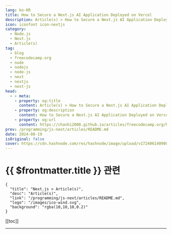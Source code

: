 ```yaml
---
lang: ko-KR
title: How to Secure a Next.js AI Application Deployed on Vercel
description: Article(s) > How to Secure a Next.js AI Application Deployed on Vercel
icon: iconfont icon-nextjs
category: 
  - Node.js
  - Next.js
  - Article(s)
tag: 
  - blog
  - freecodecamp.org
  - node
  - nodejs
  - node-js
  - next
  - nextjs
  - next-js
head:
  - - meta:
    - property: og:title
      content: Article(s) > How to Secure a Next.js AI Application Deployed on Vercel
    - property: og:description
      content: How to Secure a Next.js AI Application Deployed on Vercel
    - property: og:url
      content: https://chanhi2000.github.io/articles/freecodecamp.org/how-to-secure-a-nextjs-ai-application-deployed-on-vercel.html
prev: /programming/js-next/articles/README.md
date: 2024-08-19
isOriginal: false
cover: https://cdn.hashnode.com/res/hashnode/image/upload/v1724061409083/f9df1023-0bf0-4dc4-b97b-041738bfe5f8.png
---
```


# {{ $frontmatter.title }} 관련

```component VPCard
{
  "title": "Next.js > Article(s)",
  "desc": "Article(s)",
  "link": "/programming/js-next/articles/README.md",
  "logo": "/images/ico-wind.svg",
  "background": "rgba(10,10,10,0.2)"
}
```

[[toc]]

---

<SiteInfo
  name="How to Secure a Next.js AI Application Deployed on Vercel"
  desc="In this in-depth guide, I’ll be showing how to secure a Next.js AI app deployed on Vercel. We’ll be taking a hands-on approach by starting with a simple AI app riddled with vulnerabilities. This article will guide you through how you can detect vulne..."
  url="https://freecodecamp.org/news/how-to-secure-a-nextjs-ai-application-deployed-on-vercel/"
  logo="https://cdn.freecodecamp.org/universal/favicons/favicon.ico"
  preview="https://cdn.hashnode.com/res/hashnode/image/upload/v1724061409083/f9df1023-0bf0-4dc4-b97b-041738bfe5f8.png"/>

<!-- TODO: 작성 -->

